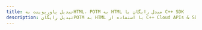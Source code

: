 ---title: تبدیل پاورپوینت بهHTML، POTM به HTML مبدل رایگان یا C++ SDKdescription: تبدیل رایگانPOTM به HTML با استفاده از C++ Cloud APIs & SDK. همچنین اسناد Microsoft PowerPoint را در Cloud ایجاد، ویرایش و رندر کنید.---